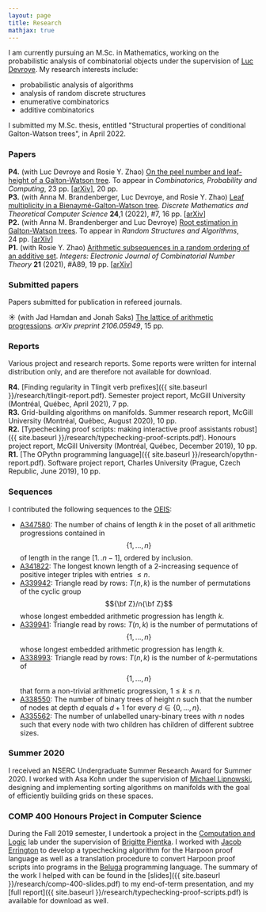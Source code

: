 ```yaml
---
layout: page
title: Research
mathjax: true
---
```


I am currently pursuing an M.Sc. in Mathematics, working on the probabilistic analysis
of combinatorial objects under the supervision of [Luc Devroye](http://luc.devroye.org).
My research interests include:

+ probabilistic analysis of algorithms
+ analysis of random discrete structures
+ enumerative combinatorics
+ additive combinatorics

I submitted my M.Sc. thesis, entitled "Structural properties of conditional Galton-Watson trees", in April 2022.

### Papers

__P4.__ (with Luc Devroye and Rosie Y. Zhao) [On the peel number and leaf-height of a Galton-Watson tree](https://www.cambridge.org/core/journals/combinatorics-probability-and-computing/article/abs/on-the-peel-number-and-the-leafheight-of-galtonwatson-trees/631190C0A22C46DD848D98D26A5AC5CD). To appear in _Combinatorics, Probability and Computing_, 23&nbsp;pp.
[[arXiv](https://arxiv.org/abs/2106.14389)], 20&nbsp;pp.  
__P3.__ (with Anna M. Brandenberger, Luc Devroye, and Rosie Y. Zhao) [Leaf multiplicity in a Bienaymé-Galton-Watson tree](https://dmtcs.episciences.org/paper/view/id/9237).
_Discrete Mathematics and Theoretical Computer Science_ __24__,1 (2022), \#7, 16&nbsp;pp.
[[arXiv](https://arxiv.org/abs/2105.12046)]  
__P2.__ (with Anna M. Brandenberger and Luc Devroye) [Root estimation in Galton-Watson trees](https://onlinelibrary.wiley.com/doi/abs/10.1002/rsa.21072). To appear in _Random Structures and Algorithms_, 24&nbsp;pp.
[[arXiv](https://arxiv.org/abs/2007.05681)]  
__P1.__ (with Rosie Y. Zhao) [Arithmetic subsequences in a random ordering of an additive set](http://math.colgate.edu/~integers/v89/v89.pdf). _Integers: Electronic Journal of Combinatorial Number Theory_ __21__ (2021),
\#A89, 19 pp.
[[arXiv](https://arxiv.org/abs/2012.12339)]  

### Submitted papers

Papers submitted for publication in refereed journals.

&#x2600; (with Jad Hamdan and Jonah Saks) [The lattice of arithmetic progressions](https://arxiv.org/abs/2106.05949). _arXiv preprint 2106.05949_, 15&nbsp;pp.  

### Reports

Various project and research reports. Some reports were written for internal distribution only, and are therefore
not available for download.

__R4.__ [Finding regularity in Tlingit verb prefixes]({{ site.baseurl }}/research/tlingit-report.pdf). Semester project report, McGill University (Montréal, Québec, April 2021), 7 pp.  
__R3.__ Grid-building algorithms on manifolds. Summer research report, McGill University (Montréal, Québec, August 2020), 10 pp.  
__R2.__ [Typechecking proof scripts: making interactive proof assistants robust]({{ site.baseurl }}/research/typechecking-proof-scripts.pdf). Honours project report, McGill University (Montréal, Québec, December 2019), 10 pp.  
__R1.__ [The OPythn programming language]({{ site.baseurl }}/research/opythn-report.pdf). Software project report, Charles University (Prague, Czech Republic, June 2019), 10 pp.  

### Sequences

I contributed the following sequences to the [OEIS](https://oeis.org):

+ [A347580](https://oeis.org/A347580): The number of chains of length $k$ in the poset of all arithmetic progressions contained in $$\{1,\ldots,n\}$$ of length in the range $[1.\,.n-1]$, ordered by inclusion.
+ [A341822](https://oeis.org/A341822): The longest known length of a 2-increasing sequence of positive integer triples with entries $\leq n$.
+ [A339942](https://oeis.org/A339942): Triangle read by rows: $T(n,k)$ is the number of permutations of the cyclic group $${\bf Z}/n{\bf Z}$$ whose longest embedded arithmetic progression has length $k$.
+ [A339941](https://oeis.org/A339941): Triangle read by rows: $T(n,k)$ is the number of permutations of $$\{1,\ldots,n\}$$ whose longest embedded arithmetic progression has length $k$.
+ [A338993](https://oeis.org/A338993): Triangle read by rows: $T(n,k)$ is the number of $k$-permutations of $$\{1,\ldots,n\}$$ that form a non-trivial arithmetic progression, $1\leq k\leq n$.
+ [A338550](https://oeis.org/A338550): The number of binary trees of height $n$ such that the number of nodes at depth $d$ equals $d+1$ for every $d\in \{0,\ldots,n\}$.
+ [A335562](https://oeis.org/A335562): The number of unlabelled unary-binary trees with $n$ nodes such that every node with two children has children of different subtree sizes.

### Summer 2020

I received an NSERC Undergraduate Summer Research Award for Summer 2020. I worked with Asa Kohn under the supervision of [Michael Lipnowski](https://sites.google.com/site/michaellipnowski/), designing and implementing sorting algorithms on manifolds with the goal of efficiently building grids on these spaces.

### COMP 400 Honours Project in Computer Science

During the Fall 2019 semester, I undertook a project in the [Computation and Logic](http://complogic.cs.mcgill.ca) lab under the supervision of [Brigitte Pientka](https://www.cs.mcgill.ca/~bpientka/about.html). I worked with [Jacob Errington](https://jerrington.me) to develop a typechecking algorithm for the Harpoon proof language as well as a translation procedure to convert Harpoon proof scripts into programs in the [Beluga](http://complogic.cs.mcgill.ca/beluga/) programming language. The summary of the work I helped with can be found in the [slides]({{ site.baseurl }}/research/comp-400-slides.pdf) to my end-of-term presentation, and my [full report]({{ site.baseurl }}/research/typechecking-proof-scripts.pdf) is available for download as well.

